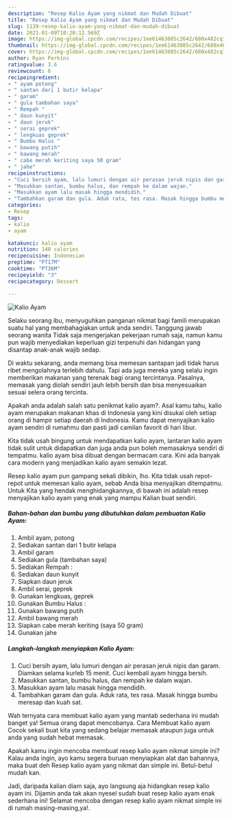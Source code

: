 ```yaml
---
description: "Resep Kalio Ayam yang nikmat dan Mudah Dibuat"
title: "Resep Kalio Ayam yang nikmat dan Mudah Dibuat"
slug: 1139-resep-kalio-ayam-yang-nikmat-dan-mudah-dibuat
date: 2021-01-09T10:20:12.569Z
image: https://img-global.cpcdn.com/recipes/1ee61463085c2642/680x482cq70/kalio-ayam-foto-resep-utama.jpg
thumbnail: https://img-global.cpcdn.com/recipes/1ee61463085c2642/680x482cq70/kalio-ayam-foto-resep-utama.jpg
cover: https://img-global.cpcdn.com/recipes/1ee61463085c2642/680x482cq70/kalio-ayam-foto-resep-utama.jpg
author: Ryan Perkins
ratingvalue: 3.6
reviewcount: 6
recipeingredient:
- " ayam potong"
- " santan dari 1 butir kelapa"
- " garam"
- " gula tambahan saya"
- " Rempah "
- " daun kunyit"
- " daun jeruk"
- " serai geprek"
- " lengkuas geprek"
- " Bumbu Halus "
- " bawang putih"
- " bawang merah"
- " cabe merah keriting saya 50 gram"
- " jahe"
recipeinstructions:
- "Cuci bersih ayam, lalu lumuri dengan air perasan jeruk nipis dan garam. Diamkan selama kurleb 15 menit. Cuci kembali ayam hingga bersih."
- "Masukkan santan, bumbu halus, dan rempah ke dalam wajan."
- "Masukkan ayam lalu masak hingga mendidih."
- "Tambahkan garam dan gula. Aduk rata, tes rasa. Masak hingga bumbu meresap dan kuah sat."
categories:
- Resep
tags:
- kalio
- ayam

katakunci: kalio ayam 
nutrition: 140 calories
recipecuisine: Indonesian
preptime: "PT17M"
cooktime: "PT36M"
recipeyield: "3"
recipecategory: Dessert

---
```



![Kalio Ayam](https://img-global.cpcdn.com/recipes/1ee61463085c2642/680x482cq70/kalio-ayam-foto-resep-utama.jpg)

Selaku seorang ibu, menyuguhkan panganan nikmat bagi famili merupakan suatu hal yang membahagiakan untuk anda sendiri. Tanggung jawab seorang  wanita Tidak saja mengerjakan pekerjaan rumah saja, namun kamu pun wajib menyediakan keperluan gizi terpenuhi dan hidangan yang disantap anak-anak wajib sedap.

Di waktu  sekarang, anda memang bisa memesan santapan jadi tidak harus ribet mengolahnya terlebih dahulu. Tapi ada juga mereka yang selalu ingin memberikan makanan yang terenak bagi orang tercintanya. Pasalnya, memasak yang diolah sendiri jauh lebih bersih dan bisa menyesuaikan sesuai selera orang tercinta. 



Apakah anda adalah salah satu penikmat kalio ayam?. Asal kamu tahu, kalio ayam merupakan makanan khas di Indonesia yang kini disukai oleh setiap orang di hampir setiap daerah di Indonesia. Kamu dapat menyajikan kalio ayam sendiri di rumahmu dan pasti jadi camilan favorit di hari libur.

Kita tidak usah bingung untuk mendapatkan kalio ayam, lantaran kalio ayam tidak sulit untuk didapatkan dan juga anda pun boleh memasaknya sendiri di tempatmu. kalio ayam bisa dibuat dengan bermacam cara. Kini ada banyak cara modern yang menjadikan kalio ayam semakin lezat.

Resep kalio ayam pun gampang sekali dibikin, lho. Kita tidak usah repot-repot untuk memesan kalio ayam, sebab Anda bisa menyajikan ditempatmu. Untuk Kita yang hendak menghidangkannya, di bawah ini adalah resep menyajikan kalio ayam yang enak yang mampu Kalian buat sendiri.

<!--inarticleads1-->

##### Bahan-bahan dan bumbu yang dibutuhkan dalam pembuatan Kalio Ayam:

1. Ambil  ayam, potong
1. Sediakan  santan dari 1 butir kelapa
1. Ambil  garam
1. Sediakan  gula (tambahan saya)
1. Sediakan  Rempah :
1. Sediakan  daun kunyit
1. Siapkan  daun jeruk
1. Ambil  serai, geprek
1. Gunakan  lengkuas, geprek
1. Gunakan  Bumbu Halus :
1. Gunakan  bawang putih
1. Ambil  bawang merah
1. Siapkan  cabe merah keriting (saya 50 gram)
1. Gunakan  jahe




<!--inarticleads2-->

##### Langkah-langkah menyiapkan Kalio Ayam:

1. Cuci bersih ayam, lalu lumuri dengan air perasan jeruk nipis dan garam. Diamkan selama kurleb 15 menit. Cuci kembali ayam hingga bersih.
1. Masukkan santan, bumbu halus, dan rempah ke dalam wajan.
1. Masukkan ayam lalu masak hingga mendidih.
1. Tambahkan garam dan gula. Aduk rata, tes rasa. Masak hingga bumbu meresap dan kuah sat.




Wah ternyata cara membuat kalio ayam yang mantab sederhana ini mudah banget ya! Semua orang dapat mencobanya. Cara Membuat kalio ayam Cocok sekali buat kita yang sedang belajar memasak ataupun juga untuk anda yang sudah hebat memasak.

Apakah kamu ingin mencoba membuat resep kalio ayam nikmat simple ini? Kalau anda ingin, ayo kamu segera buruan menyiapkan alat dan bahannya, maka buat deh Resep kalio ayam yang nikmat dan simple ini. Betul-betul mudah kan. 

Jadi, daripada kalian diam saja, ayo langsung aja hidangkan resep kalio ayam ini. Dijamin anda tak akan nyesel sudah buat resep kalio ayam enak sederhana ini! Selamat mencoba dengan resep kalio ayam nikmat simple ini di rumah masing-masing,ya!.

